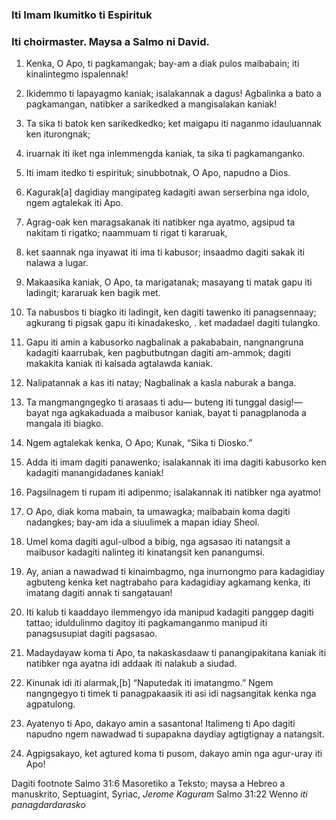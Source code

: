 ### Iti Imam Ikumitko ti Espirituk

### Iti choirmaster. Maysa a Salmo ni David.

1. Kenka, O Apo, ti pagkamangak;
   bay-am a diak pulos maibabain;
   iti kinalintegmo ispalennak!
2. Ikidemmo ti lapayagmo kaniak;
   isalakannak a dagus!
   Agbalinka a bato a pagkamangan, natibker a sarikedked a mangisalakan kaniak!

3. Ta sika ti batok ken sarikedkedko;
   ket maigapu iti naganmo idauluannak ken iturongnak;
4. iruarnak iti iket nga inlemmengda kaniak, ta sika ti pagkamanganko.
5. Iti imam itedko ti espirituk;
   sinubbotnak, O Apo, napudno a Dios.

6. Kagurak[a] dagidiay mangipateg kadagiti awan serserbina nga idolo, ngem agtalekak iti Apo.
7. Agrag-oak ken maragsakanak iti natibker nga ayatmo, agsipud ta nakitam ti rigatko;
   naammuam ti rigat ti kararuak,
8. ket saannak nga inyawat iti ima ti kabusor;
   insaadmo dagiti sakak iti nalawa a lugar.

9. Makaasika kaniak, O Apo, ta marigatanak;
   masayang ti matak gapu iti ladingit;
   kararuak ken bagik met.
10. Ta nabusbos ti biagko iti ladingit, ken dagiti tawenko iti panagsennaay;
    agkurang ti pigsak gapu iti kinadakesko, .
    ket madadael dagiti tulangko.

11. Gapu iti amin a kabusorko nagbalinak a pakababain, nangnangruna kadagiti kaarrubak, ken pagbutbutngan dagiti am-ammok;
    dagiti makakita kaniak iti kalsada agtalawda kaniak.
12. Nalipatannak a kas iti natay;
    Nagbalinak a kasla naburak a banga.
13. Ta mangmangngegko ti arasaas ti adu—
    buteng iti tunggal dasig!—
    bayat nga agkakaduada a maibusor kaniak, bayat ti panagplanoda a mangala iti biagko.

14. Ngem agtalekak kenka, O Apo;
    Kunak, “Sika ti Diosko.”
15. Adda iti imam dagiti panawenko;
    isalakannak iti ima dagiti kabusorko ken kadagiti manangidadanes kaniak!
16. Pagsilnagem ti rupam iti adipenmo;
    isalakannak iti natibker nga ayatmo!
17. O Apo, diak koma mabain, ta umawagka;
    maibabain koma dagiti nadangkes;
    bay-am ida a siuulimek a mapan idiay Sheol.
18. Umel koma dagiti agul-ulbod a bibig, nga agsasao iti natangsit a maibusor kadagiti nalinteg
    iti kinatangsit ken panangumsi.

19. Ay, anian a nawadwad ti kinaimbagmo, nga inurnongmo para kadagidiay agbuteng kenka
    ket nagtrabaho para kadagidiay agkamang kenka, iti imatang dagiti annak ti sangatauan!
20. Iti kalub ti kaaddayo ilemmengyo ida
    manipud kadagiti panggep dagiti tattao; iduldulinmo dagitoy iti pagkamanganmo
    manipud iti panagsusupiat dagiti pagsasao.

21. Madaydayaw koma ti Apo, ta nakaskasdaaw ti panangipakitana kaniak iti natibker nga ayatna idi addaak iti nalakub a siudad.
22. Kinunak idi iti alarmak,[b]
    “Naputedak iti imatangmo.” Ngem nangngegyo ti timek ti panagpakaasik iti asi
    idi nagsangitak kenka nga agpatulong.

23. Ayatenyo ti Apo, dakayo amin a sasantona! Italimeng ti Apo dagiti napudno
    ngem nawadwad ti supapakna daydiay agtigtignay a natangsit.
24. Agpigsakayo, ket agtured koma ti pusom, dakayo amin nga agur-uray iti Apo!

Dagiti footnote
Salmo 31:6 Masoretiko a Teksto; maysa a Hebreo a manuskrito, Septuagint, Syriac, *Jerome Kaguram*
Salmo 31:22 Wenno *iti panagdardarasko*